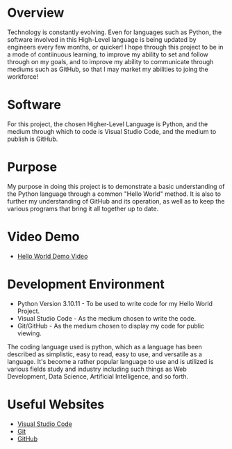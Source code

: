 # Overview

Technology is constantly evolving. Even for languages such as Python, the software involved in this High-Level language is being updated by engineers every few months, or quicker! I hope through this project to be in a mode of contiinuous learning, to improve my ability to set and follow through on my goals, and to improve my ability to communicate through mediums such as GitHub, so that I may market my abilities to joing the workforce!

# Software

For this project, the chosen Higher-Level Language is Python, and the medium through which to code is Visual Studio Code, and the medium to publish is GitHub.

# Purpose
My purpose in doing this project is to demonstrate a basic understanding of the Python language through a common "Hello World" method. It is also to further my understanding of GitHub and its operation, as well as to keep the various programs that bring it all together up to date.

# Video Demo

* [Hello World Demo Video](https://youtu.be/oSTe3hT7COE)

# Development Environment

* Python Version 3.10.11 - To be used to write code for my Hello World Project.
* Visual Studio Code - As the medium chosen to write the code.
* Git/GitHub - As the medium chosen to display my code for public viewing.

The coding language used is python, which as a language has been described as simplistic, easy to read, easy to use, and versatile as a language. It's become a rather popular language to use and is utilized is various fields study and industry including such things as Web Development, Data Science, Artificial Intelligence, and so forth.

# Useful Websites

* [Visual Studio Code](https://code.visualstudio.com/)
* [Git](https://git-scm.com/book/en/v2/Getting-Started-Installing-Git)
* [GitHub](https://github.com/home)